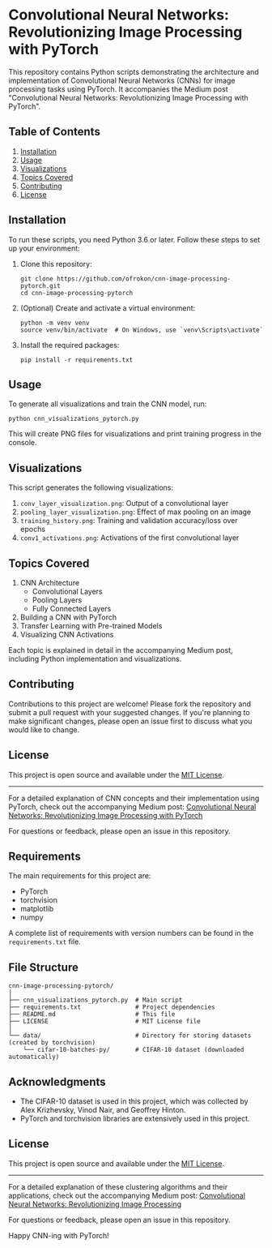 # Convolutional Neural Networks: Revolutionizing Image Processing with PyTorch

This repository contains Python scripts demonstrating the architecture and implementation of Convolutional Neural Networks (CNNs) for image processing tasks using PyTorch. It accompanies the Medium post "Convolutional Neural Networks: Revolutionizing Image Processing with PyTorch".

## Table of Contents
1. [Installation](#installation)
2. [Usage](#usage)
3. [Visualizations](#visualizations)
4. [Topics Covered](#topics-covered)
5. [Contributing](#contributing)
6. [License](#license)

## Installation

To run these scripts, you need Python 3.6 or later. Follow these steps to set up your environment:

1. Clone this repository:
   ```
   git clone https://github.com/ofrokon/cnn-image-processing-pytorch.git
   cd cnn-image-processing-pytorch
   ```

2. (Optional) Create and activate a virtual environment:
   ```
   python -m venv venv
   source venv/bin/activate  # On Windows, use `venv\Scripts\activate`
   ```

3. Install the required packages:
   ```
   pip install -r requirements.txt
   ```

## Usage

To generate all visualizations and train the CNN model, run:

```
python cnn_visualizations_pytorch.py
```

This will create PNG files for visualizations and print training progress in the console.

## Visualizations

This script generates the following visualizations:

1. `conv_layer_visualization.png`: Output of a convolutional layer
2. `pooling_layer_visualization.png`: Effect of max pooling on an image
3. `training_history.png`: Training and validation accuracy/loss over epochs
4. `conv1_activations.png`: Activations of the first convolutional layer

## Topics Covered

1. CNN Architecture
   - Convolutional Layers
   - Pooling Layers
   - Fully Connected Layers
2. Building a CNN with PyTorch
3. Transfer Learning with Pre-trained Models
4. Visualizing CNN Activations

Each topic is explained in detail in the accompanying Medium post, including Python implementation and visualizations.

## Contributing

Contributions to this project are welcome! Please fork the repository and submit a pull request with your suggested changes. If you're planning to make significant changes, please open an issue first to discuss what you would like to change.

## License

This project is open source and available under the [MIT License](LICENSE).

---

For a detailed explanation of CNN concepts and their implementation using PyTorch, check out the accompanying Medium post: [Convolutional Neural Networks: Revolutionizing Image Processing with PyTorch](https://medium.com/yourusername/convolutional-neural-networks-revolutionizing-image-processing-with-pytorch)

For questions or feedback, please open an issue in this repository.

## Requirements

The main requirements for this project are:

- PyTorch
- torchvision
- matplotlib
- numpy

A complete list of requirements with version numbers can be found in the `requirements.txt` file.

## File Structure

```
cnn-image-processing-pytorch/
│
├── cnn_visualizations_pytorch.py  # Main script
├── requirements.txt               # Project dependencies
├── README.md                      # This file
├── LICENSE                        # MIT License file
│
└── data/                          # Directory for storing datasets (created by torchvision)
    └── cifar-10-batches-py/       # CIFAR-10 dataset (downloaded automatically)
```

## Acknowledgments

- The CIFAR-10 dataset is used in this project, which was collected by Alex Krizhevsky, Vinod Nair, and Geoffrey Hinton.
- PyTorch and torchvision libraries are extensively used in this project.

## License

This project is open source and available under the [MIT License](LICENSE).

---

For a detailed explanation of these clustering algorithms and their applications, check out the accompanying Medium post: [Convolutional Neural Networks: Revolutionizing Image Processing](https://medium.com/@mroko001/convolutional-neural-networks-revolutionizing-image-processing-0dda3381d33f)

For questions or feedback, please open an issue in this repository.

Happy CNN-ing with PyTorch!
